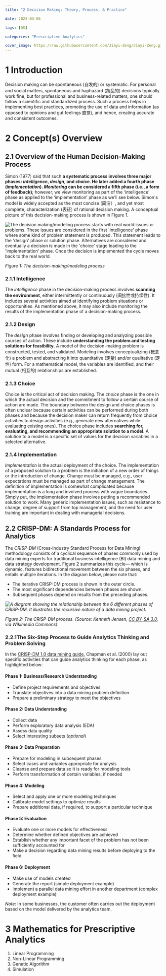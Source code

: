 ```yaml
---
title: "2 Decision Making: Theory, Process, & Practice"

date: 2023-03-06

tags: [DS]

categories: "Prescriptive Analytics"

cover_image: https://raw.githubusercontent.com/Jiayi-Zeng/Jiayi-Zeng.github.io/pic/img/202303061115%20(2).png
---
```


# **1 Introduction**

Decision making can be spontaneous (自发的) or systematic. For personal and social matters, spontaneous and haphazard (胡乱的) decisions typically work fine, but for professional and business-related matters, one should follow a scientific and standardized process. Such a process helps in implementing best practices, promoting the use of data and information (as opposed to opinions and gut feelings 直觉), and hence, creating accurate and consistent outcomes. 

# **2 Concept(s) Overview** 

## 2.1 Overview of the Human Decision-Making Process

Simon (1977) said that such **a systematic process involves three major phases: *intelligence*, *design*, and *choice*. He later added a fourth phase (*implementation*). *Monitoring* can be considered a fifth phase (i.e., a form of feedback);** however, we view monitoring as part of the ‘intelligence’ phase as applied to the ‘implementation’ phase as we’ll see below. Simon's model is widely accepted as the most concise (简洁）, and yet most complete, characterization (表征) of rational decision making. A conceptual picture of this decision-making process is shown in Figure 1.

![The decision making/modeling process starts with real world issues or problems. These issues are considered in the first 'intelligence' phase where some kind of problem statement is produced. This statement leads to the 'design' phase or solution phase. Alternatives are considered and eventually a decision is made in the 'choice' stage leading to the 'implementation' phase. Once the decision is implemented the cycle moves back to the real world.](https://lh4.googleusercontent.com/4e-dWnGfX1r9mIs7UcuwLkWlXHdhuP0gPvEnVUpnpyGN0eidcmgn5_Z2_tvOQGAmMX1UbNSn-5eYBoU4b1DPbAUBzEGngOH-hUq1Y8oODFQEjpUn4ymzE-s-bEi4M67yM1oQ1rlz_eQhJr-YVT-vWQ)

*Figure 1: The decision-making/modeling process*

### 2.1.1 Intelligence

The *intelligence* phase in the decision-making process involves **scanning the environment**, either intermittently or continuously (间接性或持续性). It includes several activities aimed at identifying problem situations or opportunities. As mentioned above, it may also include monitoring the results of the implementation phase of a decision-making process.

### 2.1.2 Design

The *design* phase involves finding or developing and analyzing possible courses of action. These include **understanding the problem and testing solutions for feasibility.** A model of the decision-making problem is constructed, tested, and validated. Modeling involves conceptualizing (概念化) a problem and abstracting it into quantitative (定量) and/or qualitative (定性) form. For a mathematical model, the variables are identified, and their mutual (相互的) relationships are established.

### 2.1.3 Choice

Choice is the critical act of decision making. The *choice* phase is the one in which the actual decision and the commitment to follow a certain course of action are made. The boundary between the design and choice phases is often unclear because certain activities can be performed during both phases and because the decision maker can return frequently from choice activities to design activities (e.g., generate new alternatives while evaluating existing ones). The choice phase includes **searching for, evaluating, and recommending an appropriate solution to a model**. A solution to a model is a specific set of values for the decision variables in a selected alternative.

### 2.1.4 Implementation

*Implementation* is the actual deployment of the choice. The implementation of a proposed solution to a problem is the initiation of a new order of things or the introduction of change. Change must be managed, e.g., user expectations must be managed as part of change management. The definition of implementation is somewhat complicated because implementation is a long and involved process with vague boundaries. Simply put, the implementation phase involves putting a recommended solution to work. Many generic implementation issues, such as resistance to change, degree of support from top management, and the need for user training are important in dealing with managerial decisions.

## 2.2 CRISP-DM: A Standards Process for Analytics

The *CRISP-DM* (Cross-Industry Standard Process for Data Mining) methodology consists of a cyclical sequence of phases commonly used by data mining experts for traditional business intelligence (BI) data mining and data strategy development. Figure 2 summarizes this cycle— which is dynamic, features bidirectional movement between the six phases, and entails multiple iterations. In the diagram below, please note that:

- The iterative CRISP-DM process is shown in the outer circle.
- The most significant dependencies between phases are shown.
- Subsequent phases depend on results from the preceding phases.

*![A diagram showing the relationship between the 6 different phases of CRISP-DM. It illustrates the recursive nature of a data mining project.](https://lh3.googleusercontent.com/eW3nJAycOY0La88ygPNRaguPEKFv47vJiXq-xkx57F5xV1AP-nLuqrxbVWfCVcMlqXibc4a0bEusCe0GiVv0K6ZXmb7d-C4STlUuzQiLrKcH8Z86PGuQoLNp2sTioAzuqbGFyvemP-rbqLe3BAHYhQ)*

*Figure 2: The CRISP-DM process. (Source: Kenneth Jensen,* [*CC BY-SA 3.0*](https://creativecommons.org/licenses/by-sa/3.0)*, via Wikimedia Commons)* 

### 2.2.1The Six-Step Process to Guide Analytics Thinking and Problem Solving

In the [CRISP-DM 1.0 data mining guide](https://the-modeling-agency.com/crisp-dm.pdf), Chapman et al. (2000) lay out specific activities that can guide analytics thinking for each phase, as highlighted below:

#### **Phase 1: Business/Research Understanding**

- Define project requirements and objectives
- Translate objectives into a data mining problem definition
- Prepare a preliminary strategy to meet the objectives

#### **Phase 2: Data Understanding** 

- Collect data
- Perform exploratory data analysis (EDA)
- Assess data quality
- Select interesting subsets (*optional*)

#### **Phase 3: Data Preparation** 

- Prepare for modeling in subsequent phases
- Select cases and variables appropriate for analysis
- Cleanse and prepare data so it is ready for modeling tools
- Perform transformation of certain variables, if needed

#### **Phase 4: Modeling** 

- Select and apply one or more modeling techniques
- Calibrate model settings to optimize results
- Prepare additional data, if required, to support a particular technique

#### **Phase 5: Evaluation** 

- Evaluate one or more models for effectiveness
- Determine whether defined objectives are achieved
- Establish whether any important facet of the problem has not been sufficiently accounted for
- Make a decision regarding data mining results before deploying to the field

#### **Phase 6: Deployment**

- Make use of models created
- Generate the report (simple deployment example)
- Implement a parallel data mining effort in another department (complex deployment example)

*Note*: In some businesses, the customer often carries out the deployment based on the model delivered by the analytics team.

# **3 Mathematics for Prescriptive Analytics**
1. Linear Programming
2. Non-Linear Programming
3. Genetic Algorithm
4. Simulation

